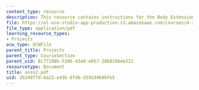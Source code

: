 ```yaml
---
content_type: resource
description: This resource contains instructions for the Body Extension assignment.
file: https://ol-ocw-studio-app-production.s3.amazonaws.com/courses/4-301-introduction-to-the-visual-arts-spring-2007/2b248f7d8a22e43b0f4bd192d468bfe5_assn2.pdf
file_type: application/pdf
learning_resource_types:
- Projects
ocw_type: OCWFile
parent_title: Projects
parent_type: CourseSection
parent_uid: 8c77198b-5306-43e0-e057-28b019b4e522
resourcetype: Document
title: assn2.pdf
uid: 2b248f7d-8a22-e43b-0f4b-d192d468bfe5
---
```

